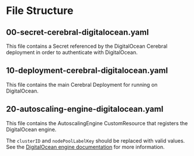 # File Structure

## 00-secret-cerebral-digitalocean.yaml

This file contains a Secret referenced by the DigitalOcean Cerebral deployment in order to authenticate with DigitalOcean.

## 10-deployment-cerebral-digitalocean.yaml

This file contains the main Cerebral Deployment for running on DigitalOcean.

## 20-autoscaling-engine-digitalocean.yaml

This file contains the AutoscalingEngine CustomResource that registers the DigitalOcean engine.

The `clusterID` and `nodePoolLabelKey` should be replaced with valid values.
See the [DigitalOcean engine documentation](../../docs/engines/digitalocean.md) for more information.

